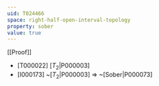 ```yaml
---
uid: T024466
space: right-half-open-interval-topology
property: sober
value: true
---
```

[[Proof]]

* [T000022] [$T_2$|P000003]
* [I000173] ~[$T_2$|P000003] => ~[Sober|P000073]

